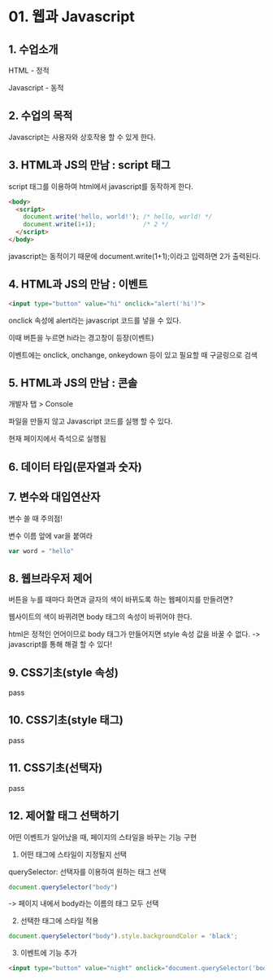 # 01. 웹과 Javascript

## 1. 수업소개

HTML - 정적

Javascript - 동적

## 2. 수업의 목적

Javascript는 사용자와 상호작용 할 수 있게 한다.

## 3. HTML과 JS의 만남 : script 태그

script 태그를 이용하여 html에서 javascript를 동작하게 한다.

```html
<body>
  <script>
    document.write('hello, world!'); /* hello, world! */
    document.write(1+1);             /* 2 */
  </script>
</body>
```

javascript는 동적이기 때문에 document.write(1+1);이라고 입력하면 2가 출력된다.

## 4. HTML과 JS의 만남 : 이벤트

```html
<input type="button" value="hi" onclick="alert('hi')">
```

onclick 속성에 alert라는 javascript 코드를 넣을 수 있다.

이때 버튼을 누르면 hi라는 경고창이 등장(이벤트)

이벤트에는 onclick, onchange, onkeydown 등이 있고 필요할 때 구글링으로 검색

## 5. HTML과 JS의 만남 : 콘솔

개발자 탭 > Console

파일을 만들지 않고 Javascript 코드를 실행 할 수 있다.

현재 페이지에서 즉석으로 실행됨

## 6. 데이터 타입(문자열과 숫자)

## 7. 변수와 대입연산자

변수 쓸 때 주의점!

변수 이름 앞에 var을 붙여라

```javascript
var word = "hello"
```

## 8. 웹브라우저 제어

버튼을 누를 때마다 화면과 글자의 색이 바뀌도록 하는 웹페이지를 만들려면?

웹사이트의 색이 바뀌려면 body 태그의 속성이 바뀌어야 한다.

html은 정적인 언어이므로 body 태그가 만들어지면 style 속성 값을 바꿀 수 없다. -> javascript를 통해 해결 할 수 있다!

## 9. CSS기초(style 속성)

pass

## 10. CSS기초(style 태그)

pass

## 11. CSS기초(선택자)

pass

## 12. 제어할 태그 선택하기

어떤 이벤트가 일어났을 때, 페이지의 스타일을 바꾸는 기능 구현

1. 어떤 태그에 스타일이 지정될지 선택

querySelector: 선택자를 이용하여 원하는 태그 선택

```javascript
document.querySelector("body")
```

-> 페이지 내에서 body라는 이름의 태그 모두 선택

2. 선택한 태그에 스타일 적용

```javascript
document.querySelector("body").style.backgroundColor = 'black';
```

3. 이벤트에 기능 추가

```html
<input type="button" value="night" onclick="document.querySelector('body').style.backgroundColor = 'black';">
```

